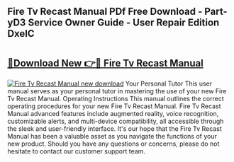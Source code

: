 ## Fire Tv Recast Manual PDf Free Download - Part-yD3 Service Owner Guide - User Repair Edition DxeIC

# <h2><a href="http://bc37651.oget.top/?id=Fire+Tv+Recast+Manual">🔗Download New 👉🔴 Fire Tv Recast Manual</a></h2>

[![Fire Tv Recast Manual new download](https://i.imgur.com/5g1atiW.png)](http://bc37651.oget.top/?id=Fire+Tv+Recast+Manual)
Your Personal Tutor This user manual serves as your personal tutor in mastering the use of your new Fire Tv Recast Manual. Operating Instructions This manual outlines the correct operating procedures for your new Fire Tv Recast Manual. Fire Tv Recast Manual advanced features include augmented reality, voice recognition, customizable alerts, and multi-device compatibility, all accessible through the sleek and user-friendly interface. It's our hope that the Fire Tv Recast Manual has been a valuable asset as you navigate the functions of your new product. Should you have any questions or concerns, please do not hesitate to contact our customer support team.
